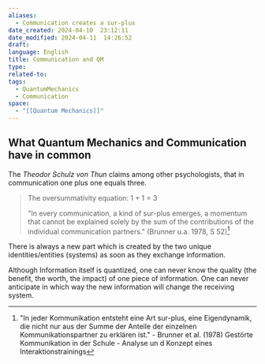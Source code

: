```yaml
---
aliases:
  - Communication creates a sur-plus
date_created: 2024-04-10  23:12:11
date_modified: 2024-04-11  14:26:52
draft: 
language: English
title: Communication and QM
type: 
related-to: 
tags:
  - QuantumMechanics
  - Communication
space:
  - "[[Quantum Mechanics]]"
---
```

## What Quantum Mechanics and Communication have in common

The *Theodor Schulz von Thun* claims among other psychologists, that in communication one plus one equals three.

> The oversummativity equation: 1 + 1 = 3
>
> "In every communication, a kind of sur-plus emerges, a momentum that cannot be explained solely by the sum of the contributions of the individual communication partners."
> (Brunner u.a. 1978, S 52)[^1]


There is always a new part which is created by the two unique identities/entities (systems) as soon as they exchange information.

Although Information itself is quantized, one can never know the quality (the benefit, the worth, the impact) of one piece of information. One can never anticipate in which way the new information will change the receiving system.

[^1]: "In jeder Kommunikation entsteht eine Art sur-plus, eine Eigendynamik, die nicht nur aus der Summe der Anteile der einzelnen Kommunikationspartner zu erklären ist." - Brunner et al. (1978) Gestörte Kommunikation in der Schule - Analyse un d Konzept eines Interaktionstrainings